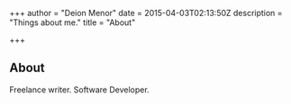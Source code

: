 +++
author = "Deion Menor"
date = 2015-04-03T02:13:50Z
description = "Things about me."
title = "About"

+++
## About

Freelance writer. Software Developer. 